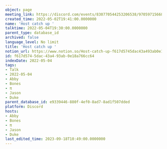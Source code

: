 ```yaml
---
object: page
meeting_link: https://discord.com/events/830770544253206538/970597156681568276
created_time: 2022-05-02T19:41:00.0000000
name: 'Host catch up '
talktime: 2022-05-04T19:30:00.0000000
parent_type: database_id
archived: false
language_level: No limit
title: 'Host catch up '
notion_url: https://www.notion.so/Host-catch-up-f617d5745dac43a493ab0e18a766cc64
id: f617d574-5dac-43a4-93ab-0e18a766cc64
indexDate: 2022-05-04
tags:
- Talk
- 2022-05-04
- Abby
- Bones
- π
- Jason
- Duke
parent_database_id: e9339446-880f-4ef0-8ad7-8ad1f507dded
platform: Discord
hosts:
- Abby
- Bones
- π
- Jason
- Duke
last_edited_time: 2023-09-18T10:49:00.0000000
---
```





